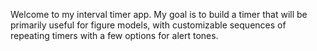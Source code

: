Welcome to my interval timer app. My goal is to build a timer that will be primarily useful for figure models, with customizable sequences of repeating timers with a few options for alert tones. 